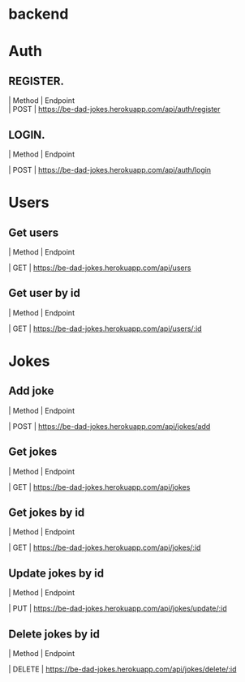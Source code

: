 # backend



# Auth

## REGISTER.

| Method | Endpoint                                                                                 
| POST   | https://be-dad-jokes.herokuapp.com/api/auth/register

## LOGIN.

| Method | Endpoint 

| POST   | https://be-dad-jokes.herokuapp.com/api/auth/login 



# Users

## Get users

| Method | Endpoint 

| GET   | https://be-dad-jokes.herokuapp.com/api/users

## Get user by id

| Method | Endpoint 

| GET   | https://be-dad-jokes.herokuapp.com/api/users/:id



# Jokes

## Add joke

| Method | Endpoint 

| POST   | https://be-dad-jokes.herokuapp.com/api/jokes/add 

## Get jokes

| Method | Endpoint 

| GET  | https://be-dad-jokes.herokuapp.com/api/jokes

## Get jokes by id

| Method | Endpoint 

| GET   | https://be-dad-jokes.herokuapp.com/api/jokes/:id

## Update jokes by id

| Method | Endpoint 

| PUT   | https://be-dad-jokes.herokuapp.com/api/jokes/update/:id

## Delete jokes by id

| Method | Endpoint 

| DELETE   | https://be-dad-jokes.herokuapp.com/api/jokes/delete/:id



